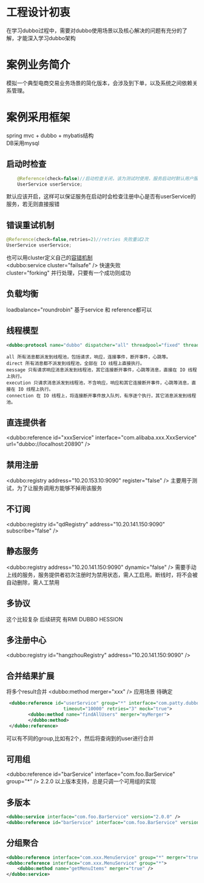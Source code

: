 # 工程设计初衷
在学习dubbo过程中，需要对dubbo使用场景以及核心解决的问题有充分的了解，才能深入学习dubbo架构
# 案例业务简介
模拟一个典型电商交易业务场景的简化版本，会涉及到下单，以及系统之间依赖关系管理。
# 案例采用框架
spring mvc + dubbo + mybatis结构<br/>
DB采用mysql


## 启动时检查
```java
	@Reference(check=false)//启动检查关闭，该为测试时使用，服务启动时默认用户服务已经存在 否则会报错
	UserService userService;
```
默认应该开启，这样可以保证服务在启动时会检查注册中心是否有userService的服务，若无则直接报错

## 错误重试机制
```java
@Reference(check=false,retries=2)//retries 失败重试2次
UserService userService;
```

也可以用cluster定义自己的[容错机制](https://dubbo.gitbooks.io/dubbo-dev-book/impls/cluster.html)<br/>
<dubbo:service cluster="failsafe" /> 快速失败<br/>
cluster="forking" 并行处理，只要有一个成功则成功<br/>
## 负载均衡
loadbalance="roundrobin" 基于service 和 reference都可以
## 线程模型
```xml
<dubbo:protocol name="dubbo" dispatcher="all" threadpool="fixed" threads="100" />
```

    all 所有消息都派发到线程池，包括请求，响应，连接事件，断开事件，心跳等。
    direct 所有消息都不派发到线程池，全部在 IO 线程上直接执行。
    message 只有请求响应消息派发到线程池，其它连接断开事件，心跳等消息，直接在 IO 线程上执行。
    execution 只请求消息派发到线程池，不含响应，响应和其它连接断开事件，心跳等消息，直接在 IO 线程上执行。
    connection 在 IO 线程上，将连接断开事件放入队列，有序逐个执行，其它消息派发到线程池。
## 直连提供者
 <dubbo:reference id="xxxService" interface="com.alibaba.xxx.XxxService" url="dubbo://localhost:20890" />

## 禁用注册
<dubbo:registry address="10.20.153.10:9090" register="false" />
主要用于测试，为了让服务调用方能够不掉用该服务
## 不订阅
<dubbo:registry id="qdRegistry" address="10.20.141.150:9090" subscribe="false" />
## 静态服务
<dubbo:registry address="10.20.141.150:9090" dynamic="false" />
需要手动上线的服务，服务提供者初次注册时为禁用状态，需人工启用。断线时，将不会被自动删除，需人工禁用
## 多协议
这个比较复杂 后续研究
有RMI DUBBO HESSION
## 多注册中心
<dubbo:registry id="hangzhouRegistry" address="10.20.141.150:9090" />
## 合并结果扩展
将多个result合并 <dubbo:method merger="xxx" /> 应用场景 待确定<br/>
```xml
 <dubbo:reference id="userService" group="*" interface="com.patty.dubbo.api.service.UserService"
                     timeout="10000" retries="3" mock="true">
        <dubbo:method name="findAllUsers" merger="myMerger">
        </dubbo:method>
 </dubbo:reference>
```
可以有不同的group,比如有2个，然后将查询到的user进行合并
## 可用组
<dubbo:reference id="barService" interface="com.foo.BarService" group="*" />
2.2.0 以上版本支持，总是只调一个可用组的实现
## 多版本
```xml
<dubbo:service interface="com.foo.BarService" version="2.0.0" />
<dubbo:reference id="barService" interface="com.foo.BarService" version="2.0.0" />
```
## 分组聚合
```xml
<dubbo:reference interface="com.xxx.MenuService" group="*" merger="true" />
<dubbo:reference interface="com.xxx.MenuService" group="*">
    <dubbo:method name="getMenuItems" merger="true" />
</dubbo:service>
```
